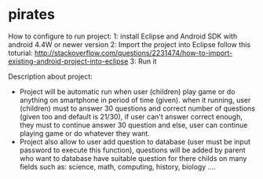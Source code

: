 # pirates
How to configure to run project:
1: install Eclipse and Android SDK with android 4.4W or newer version
2: Import the project into Eclipse follow this toturial: http://stackoverflow.com/questions/2231474/how-to-import-existing-android-project-into-eclipse
3: Run it

Description about project:
- Project will be automatic run when user (children) play game or do anything on smartphone in period of time (given). when it running, user (children) must to answer 30 questions and correct number of questions (given too and default is 21/30), if user can't answer correct enough, they must to continue answer 30 question and else, user can continue playing game or do whatever they want.
- Project also allow to user add question to database (user must be input password to execute this function), questions will be added by parent who want to database have suitable question for there childs on many fields such as: science, math, computing, history, biology ....
